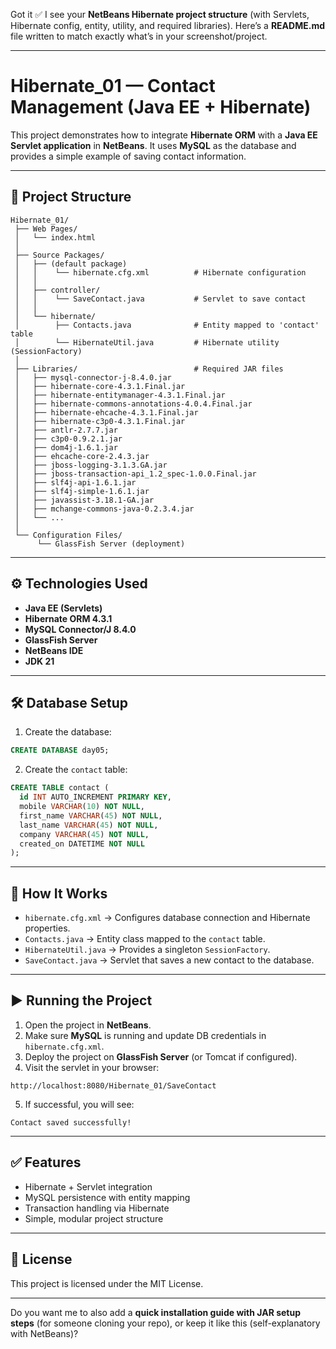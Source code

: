 Got it ✅ I see your **NetBeans Hibernate project structure** (with Servlets, Hibernate config, entity, utility, and required libraries).
Here’s a **README.md** file written to match exactly what’s in your screenshot/project.

---

# Hibernate\_01 — Contact Management (Java EE + Hibernate)

This project demonstrates how to integrate **Hibernate ORM** with a **Java EE Servlet application** in **NetBeans**.
It uses **MySQL** as the database and provides a simple example of saving contact information.

---

## 📂 Project Structure

```
Hibernate_01/
 ├── Web Pages/
 │   └── index.html
 │
 ├── Source Packages/
 │   ├── (default package)
 │   │    └── hibernate.cfg.xml          # Hibernate configuration
 │   │
 │   ├── controller/
 │   │    └── SaveContact.java           # Servlet to save contact
 │   │
 │   └── hibernate/
 │        ├── Contacts.java              # Entity mapped to 'contact' table
 │        └── HibernateUtil.java         # Hibernate utility (SessionFactory)
 │
 ├── Libraries/                          # Required JAR files
 │   ├── mysql-connector-j-8.4.0.jar
 │   ├── hibernate-core-4.3.1.Final.jar
 │   ├── hibernate-entitymanager-4.3.1.Final.jar
 │   ├── hibernate-commons-annotations-4.0.4.Final.jar
 │   ├── hibernate-ehcache-4.3.1.Final.jar
 │   ├── hibernate-c3p0-4.3.1.Final.jar
 │   ├── antlr-2.7.7.jar
 │   ├── c3p0-0.9.2.1.jar
 │   ├── dom4j-1.6.1.jar
 │   ├── ehcache-core-2.4.3.jar
 │   ├── jboss-logging-3.1.3.GA.jar
 │   ├── jboss-transaction-api_1.2_spec-1.0.0.Final.jar
 │   ├── slf4j-api-1.6.1.jar
 │   ├── slf4j-simple-1.6.1.jar
 │   ├── javassist-3.18.1-GA.jar
 │   ├── mchange-commons-java-0.2.3.4.jar
 │   └── ...
 │
 └── Configuration Files/
      └── GlassFish Server (deployment)
```

---

## ⚙️ Technologies Used

* **Java EE (Servlets)**
* **Hibernate ORM 4.3.1**
* **MySQL Connector/J 8.4.0**
* **GlassFish Server**
* **NetBeans IDE**
* **JDK 21**

---

## 🛠 Database Setup

1. Create the database:

```sql
CREATE DATABASE day05;
```

2. Create the `contact` table:

```sql
CREATE TABLE contact (
  id INT AUTO_INCREMENT PRIMARY KEY,
  mobile VARCHAR(10) NOT NULL,
  first_name VARCHAR(45) NOT NULL,
  last_name VARCHAR(45) NOT NULL,
  company VARCHAR(45) NOT NULL,
  created_on DATETIME NOT NULL
);
```

---

## 📌 How It Works

* `hibernate.cfg.xml` → Configures database connection and Hibernate properties.
* `Contacts.java` → Entity class mapped to the `contact` table.
* `HibernateUtil.java` → Provides a singleton `SessionFactory`.
* `SaveContact.java` → Servlet that saves a new contact to the database.

---

## ▶️ Running the Project

1. Open the project in **NetBeans**.
2. Make sure **MySQL** is running and update DB credentials in `hibernate.cfg.xml`.
3. Deploy the project on **GlassFish Server** (or Tomcat if configured).
4. Visit the servlet in your browser:

```
http://localhost:8080/Hibernate_01/SaveContact
```

5. If successful, you will see:

```
Contact saved successfully!
```

---

## ✅ Features

* Hibernate + Servlet integration
* MySQL persistence with entity mapping
* Transaction handling via Hibernate
* Simple, modular project structure

---

## 📜 License

This project is licensed under the MIT License.

---

Do you want me to also add a **quick installation guide with JAR setup steps** (for someone cloning your repo), or keep it like this (self-explanatory with NetBeans)?
